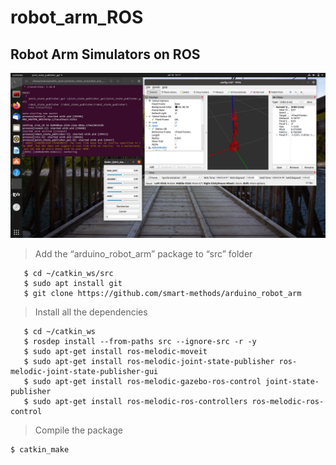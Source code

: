 # robot_arm_ROS
## Robot Arm Simulators on ROS
![picture](robot_arm_pic.png
)
> Add the “arduino_robot_arm” package to “src” folder

````
   $ cd ~/catkin_ws/src
   $ sudo apt install git
   $ git clone https://github.com/smart-methods/arduino_robot_arm
````

> Install all the dependencies
````
   $ cd ~/catkin_ws
   $ rosdep install --from-paths src --ignore-src -r -y
   $ sudo apt-get install ros-melodic-moveit
   $ sudo apt-get install ros-melodic-joint-state-publisher ros-melodic-joint-state-publisher-gui
   $ sudo apt-get install ros-melodic-gazebo-ros-control joint-state-publisher
   $ sudo apt-get install ros-melodic-ros-controllers ros-melodic-ros-control
````
> Compile the package
````
$ catkin_make
````
